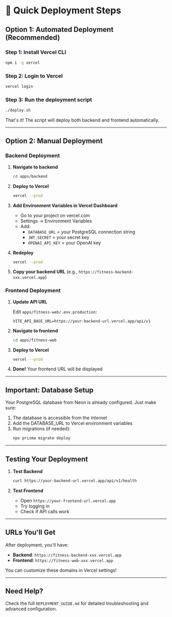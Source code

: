 # 🚀 Quick Deployment Steps

## Option 1: Automated Deployment (Recommended)

### Step 1: Install Vercel CLI
```bash
npm i -g vercel
```

### Step 2: Login to Vercel
```bash
vercel login
```

### Step 3: Run the deployment script
```bash
./deploy.sh
```

That's it! The script will deploy both backend and frontend automatically.

---

## Option 2: Manual Deployment

### Backend Deployment

1. **Navigate to backend**
   ```bash
   cd apps/backend
   ```

2. **Deploy to Vercel**
   ```bash
   vercel --prod
   ```

3. **Add Environment Variables in Vercel Dashboard**
   - Go to your project on vercel.com
   - Settings → Environment Variables
   - Add:
     - `DATABASE_URL` = your PostgreSQL connection string
     - `JWT_SECRET` = your secret key
     - `OPENAI_API_KEY` = your OpenAI key

4. **Redeploy**
   ```bash
   vercel --prod
   ```

5. **Copy your backend URL** (e.g., `https://fitness-backend-xxx.vercel.app`)

### Frontend Deployment

1. **Update API URL**
   
   Edit `apps/fitness-web/.env.production`:
   ```env
   VITE_API_BASE_URL=https://your-backend-url.vercel.app/api/v1
   ```

2. **Navigate to frontend**
   ```bash
   cd apps/fitness-web
   ```

3. **Deploy to Vercel**
   ```bash
   vercel --prod
   ```

4. **Done!** Your frontend URL will be displayed

---

## Important: Database Setup

Your PostgreSQL database from Neon is already configured. Just make sure:

1. The database is accessible from the internet
2. Add the DATABASE_URL to Vercel environment variables
3. Run migrations (if needed):
   ```bash
   npx prisma migrate deploy
   ```

---

## Testing Your Deployment

1. **Test Backend**
   ```bash
   curl https://your-backend-url.vercel.app/api/v1/health
   ```

2. **Test Frontend**
   - Open `https://your-frontend-url.vercel.app`
   - Try logging in
   - Check if API calls work

---

## URLs You'll Get

After deployment, you'll have:
- **Backend**: `https://fitness-backend-xxx.vercel.app`
- **Frontend**: `https://fitness-web-xxx.vercel.app`

You can customize these domains in Vercel settings!

---

## Need Help?

Check the full `DEPLOYMENT_GUIDE.md` for detailed troubleshooting and advanced configuration.
